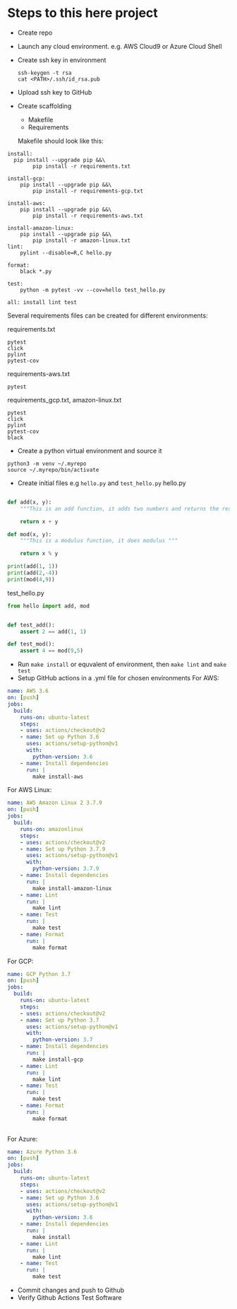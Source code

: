 # Steps to this here project
* Create repo
* Launch any cloud environment. e.g. AWS Cloud9 or Azure Cloud Shell
* Create ssh key in environment
  ```
  ssh-keygen -t rsa
  cat <PATH>/.ssh/id_rsa.pub
  ```
* Upload ssh key to GitHub
* Create scaffolding
  * Makefile
  * Requirements
  
  Makefile should look like this:
```
install:
  pip install --upgrade pip &&\
		pip install -r requirements.txt

install-gcp:
	pip install --upgrade pip &&\
		pip install -r requirements-gcp.txt

install-aws:
	pip install --upgrade pip &&\
		pip install -r requirements-aws.txt

install-amazon-linux:
	pip install --upgrade pip &&\
		pip install -r amazon-linux.txt
lint:
	pylint --disable=R,C hello.py

format:
	black *.py

test:
	python -m pytest -vv --cov=hello test_hello.py

all: install lint test

  ```
  Several requirements files can be created for different environments:

  requirements.txt
  ```
pytest
click
pylint
pytest-cov
  ```
  requirements-aws.txt
```
pytest
```
  requirements_gcp.txt, 
  amazon-linux.txt
```
pytest
click
pylint
pytest-cov
black
```
* Create a python virtual environment and source it
```
python3 -m venv ~/.myrepo
source ~/.myrepo/bin/activate
```
* Create initial files e.g `hello.py` and `test_hello.py`
hello.py
```python

def add(x, y):
    """This is an add function, it adds two numbers and returns the result"""

    return x + y

def mod(x, y):
    """This is a modulus function, it does modulus """

    return x % y

print(add(1, 1))
print(add(2,-4))
print(mod(4,9))

```
test_hello.py
```python
from hello import add, mod


def test_add():
    assert 2 == add(1, 1)

def test_mod():
    assert 4 == mod(9,5)

```
* Run `make install` or equvalent of environment, then `make lint` and `make test`
* Setup GitHub actions in a .yml file for chosen environments
For AWS:
```yml
name: AWS 3.6
on: [push]
jobs:
  build:
    runs-on: ubuntu-latest
    steps:
    - uses: actions/checkout@v2
    - name: Set up Python 3.6
      uses: actions/setup-python@v1
      with:
        python-version: 3.6
    - name: Install dependencies
      run: |
        make install-aws
```
For AWS Linux:
```yml
name: AWS Amazon Linux 2 3.7.9
on: [push]
jobs:
  build:
    runs-on: amazonlinux
    steps:
    - uses: actions/checkout@v2
    - name: Set up Python 3.7.9
      uses: actions/setup-python@v1
      with:
        python-version: 3.7.9
    - name: Install dependencies
      run: |
        make install-amazon-linux
    - name: Lint
      run: |
        make lint
    - name: Test
      run: |
        make test
    - name: Format
      run: |
        make format
```
For GCP:
```yml
name: GCP Python 3.7
on: [push]
jobs:
  build:
    runs-on: ubuntu-latest
    steps:
    - uses: actions/checkout@v2
    - name: Set up Python 3.7
      uses: actions/setup-python@v1
      with:
        python-version: 3.7
    - name: Install dependencies
      run: |
        make install-gcp
    - name: Lint
      run: |
        make lint
    - name: Test
      run: |
        make test
    - name: Format
      run: |
        make format
        
```
For Azure:
```yml
name: Azure Python 3.6
on: [push]
jobs:
  build:
    runs-on: ubuntu-latest
    steps:
    - uses: actions/checkout@v2
    - name: Set up Python 3.6
      uses: actions/setup-python@v1
      with:
        python-version: 3.6
    - name: Install dependencies
      run: |
        make install
    - name: Lint
      run: |
        make lint
    - name: Test
      run: |
        make test
```
* Commit changes and push to Github
* Verify Github Actions Test Software

